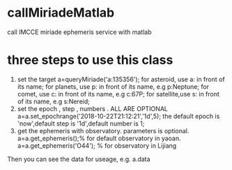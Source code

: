 # callMiriadeMatlab
call IMCCE miriade ephemeris service with matlab 
# three steps to use this class
1. set the target 
   a=queryMiriade('a:135356');
   for asteroid, use a: in front of its name;
   for planets,  use p: in front of its name, e.g p:Neptune;
   for comet,    use c: in front of its name, e.g c:67P; 
   for satellite,use s: in front of its name, e.g s:Nereid;
2. set the epoch , step , numbers . ALL ARE OPTIONAL
    a=a.set_epochrange('2018-10-22T21:12:21','1d',5);
    the default epoch is 'now',default step is '1d',default number is 1;
3.  get the ephemeris with observatory. parameters is optional.
    a=a.get_ephemeris();% for default observatory in yaoan.
    a=a.get_ephemeris('O44'); % for observatory in Lijiang

Then you can see the data for useage, e.g.  a.data

